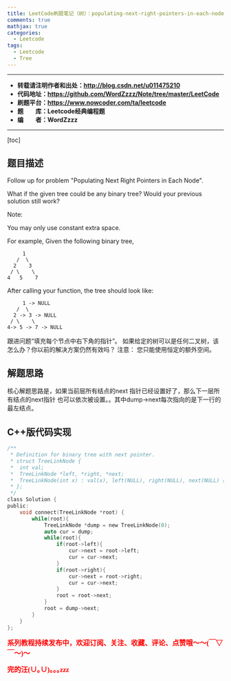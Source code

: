 ```yaml
---
title: LeetCode刷题笔记（树）：populating-next-right-pointers-in-each-node-ii
comments: true
mathjax: true
categories:
  - Leetcode
tags:
  - Leetcode
  - Tree
---
```


----------

- **转载请注明作者和出处：http://blog.csdn.net/u011475210**
- **代码地址：https://github.com/WordZzzz/Note/tree/master/LeetCode**
- **刷题平台：https://www.nowcoder.com/ta/leetcode**
- **题&emsp;&emsp;库：Leetcode经典编程题**
- **编&emsp;&emsp;者：WordZzzz**

----------

[toc]

## 题目描述

Follow up for problem "Populating Next Right Pointers in Each Node".

What if the given tree could be any binary tree? Would your previous solution still work?

Note:

You may only use constant extra space.

For example,
Given the following binary tree,

         1
       /  \
      2    3
     / \    \
    4   5    7

After calling your function, the tree should look like:

         1 -> NULL
       /  \
      2 -> 3 -> NULL
     / \    \
    4-> 5 -> 7 -> NULL

跟进问题“填充每个节点中右下角的指针”。 如果给定的树可以是任何二叉树，该怎么办？你以前的解决方案仍然有效吗？ 注意： 您只能使用恒定的额外空间。

## 解题思路

核心解题思路是，如果当前层所有结点的next 指针已经设置好了，那么下一层所有结点的next指针 也可以依次被设置。。其中dump->next每次指向的是下一行的最左结点。

## C++版代码实现

```c
/**
 * Definition for binary tree with next pointer.
 * struct TreeLinkNode {
 *  int val;
 *  TreeLinkNode *left, *right, *next;
 *  TreeLinkNode(int x) : val(x), left(NULL), right(NULL), next(NULL) {}
 * };
 */
class Solution {
public:
    void connect(TreeLinkNode *root) {
        while(root){
            TreeLinkNode *dump = new TreeLinkNode(0);
            auto cur = dump;
            while(root){
                if(root->left){
                    cur->next = root->left;
                    cur = cur->next;
                }
                if(root->right){
                    cur->next = root->right;
                    cur = cur->next;
                }
                root = root->next;
            }
            root = dump->next;
        }
    }
};
```

**<font color="red" size=3 face="仿宋">系列教程持续发布中，欢迎订阅、关注、收藏、评论、点赞哦～～(￣▽￣～)～</font>**

**<font color="red" size=3 face="仿宋">完的汪(∪｡∪)｡｡｡zzz</font>**